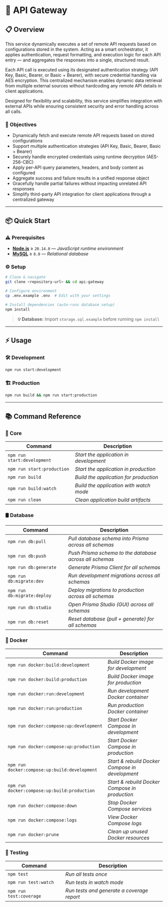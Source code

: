 # 🔀 API Gateway

## 📋 Overview

This service dynamically executes a set of remote API requests based on configurations stored in the system. Acting as a smart orchestrator, it applies authentication, request formatting, and execution logic for each API entry — and aggregates the responses into a single, structured result.

Each API call is executed using its designated authentication strategy (API Key, Basic, Bearer, or Basic + Bearer), with secure credential handling via AES encryption. This centralized mechanism enables dynamic data retrieval from multiple external sources without hardcoding any remote API details in client applications.

Designed for flexibility and scalability, this service simplifies integration with external APIs while ensuring consistent security and error handling across all calls.

### 🎯 Objectives

- Dynamically fetch and execute remote API requests based on stored configurations
- Support multiple authentication strategies (API Key, Basic, Bearer, Basic + Bearer)
- Securely handle encrypted credentials using runtime decryption (AES-256-CBC)
- Apply per-API query parameters, headers, and body content as configured
- Aggregate success and failure results in a unified response object
- Gracefully handle partial failures without impacting unrelated API responses
- Simplify third-party API integration for client applications through a centralized gateway

--- 

## 📦 Quick Start

### ⚠️ Prerequisites 

- [**Node.js**](https://nodejs.org/) ≥ `20.14.0` — _JavaScript runtime environment_
- [**MySQL**](https://www.mysql.com/) ≥ `8.0` — _Relational database_

### ⚙️ Setup 

```bash 
# Clone & navigate
git clone <repository-url> && cd api-gateway

# Configure environment
cp .env.example .env  # Edit with your settings

# Install dependencies (auto-runs database setup)
npm install
```

> **💡 Database:** Import `storage.sql.example` before running `npm install`

---

## ⚡ Usage

### 🛠️ Development

```bash
npm run start:development
```

### 🏗️ Production

```bash
npm run build && npm run start:production
```

---

## 📚 Command Reference

### 🧰 Core

| Command | Description |
| ------- | ----------- |
| `npm run start:development` | _Start the application in development_ |
| `npm run start:production` | _Start the application in production_ |
| `npm run build` | _Build the application for production_ |
| `npm run build:watch` | _Build the application with watch mode_ |
| `npm run clean` | _Clean application build artifacts_ |
 
### 🛢️ Database

| Command | Description |
| ------- | ----------- |
| `npm run db:pull` | _Pull database schema into Prisma across all schemas_ |
| `npm run db:push` | _Push Prisma schema to the database across all schemas_ |
| `npm run db:generate` | _Generate Prisma Client for all schemas_ |
| `npm run db:migrate:dev` | _Run development migrations across all schemas_ |
| `npm run db:migrate:deploy` | _Deploy migrations to production across all schemas_ |
| `npm run db:studio` | _Open Prisma Studio (GUI) across all schemas_ |
| `npm run db:reset` | _Reset database (pull + generate) for all schemas_ |

### 🐳 Docker 

| Command | Description |
| ------- | ----------- |
| `npm run docker:build:development` | _Build Docker image for development_ |
| `npm run docker:build:production` | _Build Docker image for production_ |
| `npm run docker:run:development` | _Run development Docker container_ |
| `npm run docker:run:production` | _Run production Docker container_ |
| `npm run docker:compose:up:development` | _Start Docker Compose in development_ |
| `npm run docker:compose:up:production` | _Start Docker Compose in production_ |
| `npm run docker:compose:up:build:development` | _Start & rebuild Docker Compose in development_ |
| `npm run docker:compose:up:build:production` | _Start & rebuild Docker Compose in production_ |
| `npm run docker:compose:down` | _Stop Docker Compose services_ |
| `npm run docker:compose:logs` | _View Docker Compose logs_ |
| `npm run docker:prune` | _Clean up unused Docker resources_ |

### 🧪 Testing

| Command | Description |
| ------- | ----------- |
| `npm test` | _Run all tests once_ |
| `npm run test:watch` | _Run tests in watch mode_ |
| `npm run test:coverage` | _Run tests and generate a coverage report_ |
   